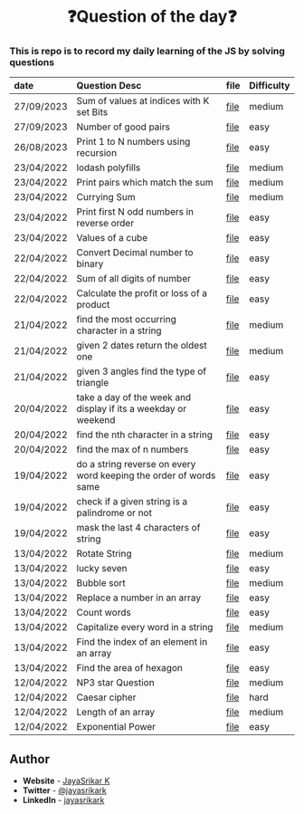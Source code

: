 <div align="center">
    <h1>❓Question of the day❓</h1>
</div>

### This is repo is to record my daily learning of the JS by solving questions

| date       | Question Desc                                                     | file                            | Difficulty |
| :--------- | :---------------------------------------------------------------- | ------------------------------- | ---------- |
| 27/09/2023 | Sum of values at indices with K set Bits                          | [file](questions/question56.js) | medium     |
| 27/09/2023 | Number of good pairs                                              | [file](questions/question55.js) | easy       |
| 26/08/2023 | Print 1 to N numbers using recursion                              | [file](questions/question53.js) | easy       |
| 23/04/2022 | lodash polyfills                                                  | [file](questions/lodash.js)     | medium     |
| 23/04/2022 | Print pairs which match the sum                                   | [file](questions/question52.js) | medium     |
| 23/04/2022 | Currying Sum                                                      | [file](questions/question51.js) | medium     |
| 23/04/2022 | Print first N odd numbers in reverse order                        | [file](questions/question26.js) | easy       |
| 23/04/2022 | Values of a cube                                                  | [file](questions/question25.js) | easy       |
| 22/04/2022 | Convert Decimal number to binary                                  | [file](questions/question24.js) | easy       |
| 22/04/2022 | Sum of all digits of number                                       | [file](questions/question23.js) | easy       |
| 22/04/2022 | Calculate the profit or loss of a product                         | [file](questions/question22.js) | easy       |
| 21/04/2022 | find the most occurring character in a string                     | [file](questions/question21.js) | medium     |
| 21/04/2022 | given 2 dates return the oldest one                               | [file](questions/question20.js) | medium     |
| 21/04/2022 | given 3 angles find the type of triangle                          | [file](questions/question19.js) | easy       |
| 20/04/2022 | take a day of the week and display if its a weekday or weekend    | [file](questions/question18.js) | easy       |
| 20/04/2022 | find the nth character in a string                                | [file](questions/question17.js) | easy       |
| 20/04/2022 | find the max of n numbers                                         | [file](questions/question16.js) | easy       |
| 19/04/2022 | do a string reverse on every word keeping the order of words same | [file](questions/question15.js) | easy       |
| 19/04/2022 | check if a given string is a palindrome or not                    | [file](questions/question14.js) | easy       |
| 19/04/2022 | mask the last 4 characters of string                              | [file](questions/question13.js) | easy       |
| 13/04/2022 | Rotate String                                                     | [file](questions/question12.js) | medium     |
| 13/04/2022 | lucky seven                                                       | [file](questions/question11.js) | easy       |
| 13/04/2022 | Bubble sort                                                       | [file](questions/question10.js) | medium     |
| 13/04/2022 | Replace a number in an array                                      | [file](questions/question9.js)  | easy       |
| 13/04/2022 | Count words                                                       | [file](questions/question8.js)  | easy       |
| 13/04/2022 | Capitalize every word in a string                                 | [file](questions/question7.js)  | medium     |
| 13/04/2022 | Find the index of an element in an array                          | [file](questions/question6.js)  | easy       |
| 13/04/2022 | Find the area of hexagon                                          | [file](questions/question5.js)  | easy       |
| 12/04/2022 | NP3 star Question                                                 | [file](questions/question4.js)  | medium     |
| 12/04/2022 | Caesar cipher                                                     | [file](questions/question3.js)  | hard       |
| 12/04/2022 | Length of an array                                                | [file](questions/question2.js)  | medium     |
| 12/04/2022 | Exponential Power                                                 | [file](questions/question1.js)  | easy       |

## **Author**

- **Website** - [JayaSrikar K](https://jayasrikark.netlify.app/)
- **Twitter** - [@jayasrikark](https://twitter.com/jayasrikark)
- **LinkedIn** - [jayasrikark](https://www.linkedin.com/in/jayasrikark/)
